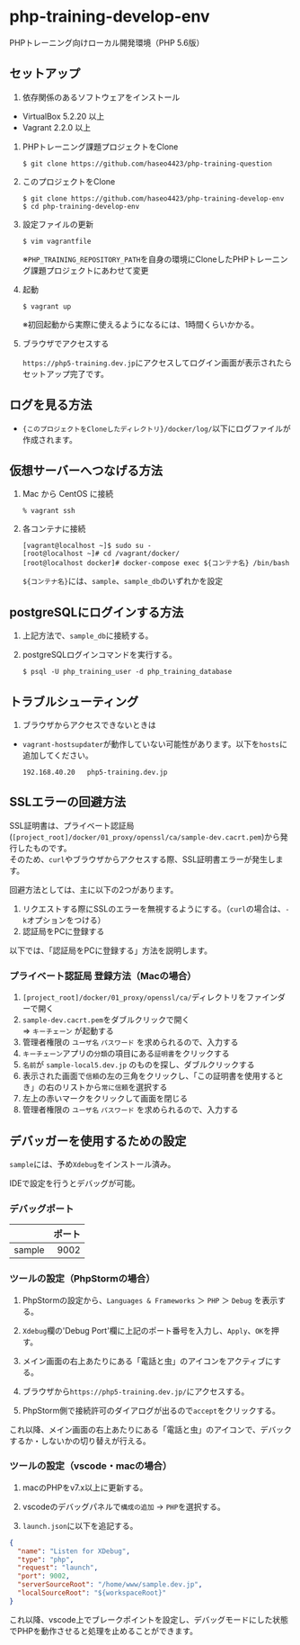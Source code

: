 # php-training-develop-env
PHPトレーニング向けローカル開発環境（PHP 5.6版）

## セットアップ
1. 依存関係のあるソフトウェアをインストール
  * VirtualBox 5.2.20 以上
  * Vagrant 2.2.0 以上

1. PHPトレーニング課題プロジェクトをClone
    ```console
    $ git clone https://github.com/haseo4423/php-training-question
    ```

1. このプロジェクトをClone
    ```console
    $ git clone https://github.com/haseo4423/php-training-develop-env
    $ cd php-training-develop-env
    ```

1. 設定ファイルの更新
    ```console
    $ vim vagrantfile
    ```
    ※`PHP_TRAINING_REPOSITORY_PATH`を自身の環境にCloneしたPHPトレーニング課題プロジェクトにあわせて変更

1. 起動
    ```console
    $ vagrant up
    ```
    ※初回起動から実際に使えるようになるには、1時間くらいかかる。

1. ブラウザでアクセスする

    `https://php5-training.dev.jp`にアクセスしてログイン画面が表示されたらセットアップ完了です。

## ログを見る方法
- `{このプロジェクトをCloneしたディレクトリ}/docker/log/`以下にログファイルが作成されます。

## 仮想サーバーへつなげる方法
1. Mac から CentOS に接続
    ```console
    % vagrant ssh
    ```

1. 各コンテナに接続
    ```console
    [vagrant@localhost ~]$ sudo su -
    [root@localhost ~]# cd /vagrant/docker/
    [root@localhost docker]# docker-compose exec ${コンテナ名} /bin/bash
    ```
    `${コンテナ名}`には、`sample`、`sample_db`のいずれかを設定

## postgreSQLにログインする方法
1. 上記方法で、`sample_db`に接続する。

1. postgreSQLログインコマンドを実行する。
    ```console
    $ psql -U php_training_user -d php_training_database
    ```

## トラブルシューティング

1. ブラウザからアクセスできないときは
  * `vagrant-hostsupdater`が動作していない可能性があります。以下を`hosts`に追加してください。
    ```text
    192.168.40.20	php5-training.dev.jp
    ```

## SSLエラーの回避方法
SSL証明書は、プライベート認証局(`[project_root]/docker/01_proxy/openssl/ca/sample-dev.cacrt.pem`)から発行したものです。  
そのため、`curl`やブラウザからアクセスする際、SSL証明書エラーが発生します。

回避方法としては、主に以下の2つがあります。
1. リクエストする際にSSLのエラーを無視するようにする。（`curl`の場合は、`-k`オプションをつける）
1. 認証局をPCに登録する

以下では、「認証局をPCに登録する」方法を説明します。

### プライベート認証局 登録方法（Macの場合）
1. `[project_root]/docker/01_proxy/openssl/ca/`ディレクトリをファインダーで開く
1. `sample-dev.cacrt.pem`をダブルクリックで開く  
    ⇒ `キーチェーン` が起動する
1. 管理者権限の `ユーザ名` `パスワード` を求められるので、入力する
1. `キーチェーン`アプリの`分類`の項目にある`証明書`をクリックする
1. `名前`が `sample-local5.dev.jp` のものを探し、ダブルクリックする
1. 表示された画面で`信頼`の左の三角をクリックし、「この証明書を使用するとき」の右のリストから`常に信頼`を選択する
1. 左上の赤いマークをクリックして画面を閉じる
1. 管理者権限の `ユーザ名` `パスワード` を求められるので、入力する

## デバッガーを使用するための設定
`sample`には、予め`Xdebug`をインストール済み。

IDEで設定を行うとデバッグが可能。

### デバッグポート
|  | ポート|
|:--|--:|
|sample|9002|

### ツールの設定（PhpStormの場合）
1. PhpStormの設定から、`Languages & Frameworks` ＞ `PHP` ＞ `Debug` を表示する。

1. `Xdebug`欄の'Debug Port'欄に上記のポート番号を入力し、`Apply`、`OK`を押す。

1. メイン画面の右上あたりにある「電話と虫」のアイコンをアクティブにする。

1. ブラウザから`https://php5-training.dev.jp/`にアクセスする。

1. PhpStorm側で接続許可のダイアログが出るので`accept`をクリックする。

これ以降、メイン画面の右上あたりにある「電話と虫」のアイコンで、デバックするか・しないかの切り替えが行える。

### ツールの設定（vscode・macの場合）
1. macのPHPをv7.x以上に更新する。

1. vscodeのデバッグパネルで`構成の追加` → `PHP`を選択する。

1. `launch.json`に以下を追記する。
```json
{
  "name": "Listen for XDebug",
  "type": "php",
  "request": "launch",
  "port": 9002,
  "serverSourceRoot": "/home/www/sample.dev.jp",
  "localSourceRoot": "${workspaceRoot}"
}
```

これ以降、vscode上でブレークポイントを設定し、デバッグモードにした状態でPHPを動作させると処理を止めることができます。
